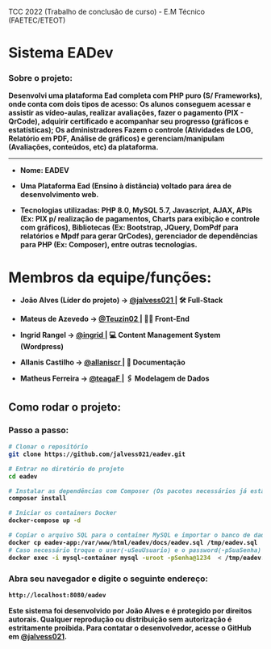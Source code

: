 TCC 2022 (Trabalho de conclusão de curso) - E.M Técnico (FAETEC/ETEOT)

<h1> Sistema <strong>EADev<strong></h1>
<h3> Sobre o projeto:</h3>
<p> Desenvolvi uma plataforma Ead completa com PHP puro (S/ Frameworks), onde conta com dois tipos de acesso: Os alunos conseguem acessar e assistir as vídeo-aulas, realizar avaliações, fazer o pagamento (PIX - QrCode), adquirir certificado e acompanhar seu progresso (gráficos e estatísticas); Os administradores Fazem o controle (Atividades de LOG, Relatório em PDF, Análise de gráficos) e gerenciam/manipulam (Avaliações, conteúdos, etc) da plataforma. </p>

------------------------------------------------

- Nome: EADEV

- Uma Plataforma Ead (Ensino à distância) voltado para área de desenvolvimento web.

- Tecnologias utilizadas: PHP 8.0, MySQL 5.7, Javascript, AJAX, APIs (Ex: PIX p/ realização de pagamentos, Charts
para exibição e controle com gráficos), Bibliotecas (Ex: Bootstrap, JQuery,
DomPdf para relatórios e Mpdf para gerar QrCodes), gerenciador de
dependências para PHP (Ex: Composer), entre outras tecnologias.

          
     
<h1> Membros da equipe/funções:</h1>
  
- João Alves (Líder do projeto) -> <a href='https://github.com/jalvess021'> @jalvess021 </a> | 🛠 Full-Stack
          
- Mateus de Azevedo -> <a href='https://github.com/Teuzin02'> @Teuzin02 </a> | 👨‍💻 Front-End

- Ingrid Rangel -> <a href='https://github.com/#'> @ingrid </a> | 💻 Content Management System (Wordpress) 
  
- Allanis Castilho -> <a href='https://github.com/allaniscr'> @allaniscr </a> | 📝 Documentação

- Matheus Ferreira -> <a href='https://github.com/teagaF'> @teagaF </a> | 🖇 Modelagem de Dados 


## Como rodar o projeto:

### Passo a passo:

```bash
# Clonar o repositório
git clone https://github.com/jalvess021/eadev.git

# Entrar no diretório do projeto
cd eadev

# Instalar as dependências com Composer (Os pacotes necessários já estão na pasta `vendor` do projeto e não precisam ser instalados novamente)
composer install

# Iniciar os containers Docker
docker-compose up -d

# Copiar o arquivo SQL para o container MySQL e importar o banco de dados
docker cp eadev-app:/var/www/html/eadev/docs/eadev.sql /tmp/eadev.sql
# Caso necessário troque o user(-uSeuUsuario) e o password(-pSuaSenha) do seu Banco de Dados.
docker exec -i mysql-container mysql -uroot -pSenha@1234  < /tmp/eadev.sql
```

### Abra seu navegador e digite o seguinte endereço:

```bash
http://localhost:8080/eadev
```

<p>
    Este sistema foi desenvolvido por João Alves e é protegido por direitos autorais. Qualquer reprodução ou distribuição sem autorização é estritamente proibida. Para contatar o desenvolvedor, acesse o GitHub em <a href="https://github.com/jalvess021">@jalvess021</a>.
</p>